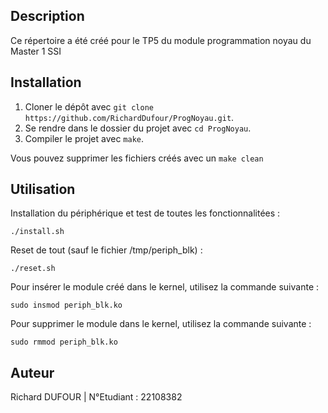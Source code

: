 ## Description

Ce répertoire a été créé pour le TP5 du module programmation noyau du Master 1 SSI

## Installation

1. Cloner le dépôt avec `git clone https://github.com/RichardDufour/ProgNoyau.git`.
2. Se rendre dans le dossier du projet avec `cd ProgNoyau`.
3. Compiler le projet avec `make`.

Vous pouvez supprimer les fichiers créés avec un `make clean`

## Utilisation

Installation du périphérique et test de toutes les fonctionnalitées :
```
./install.sh
```

Reset de tout (sauf le fichier /tmp/periph_blk) :
```
./reset.sh
```

Pour insérer le module créé dans le kernel, utilisez la commande suivante :
```
sudo insmod periph_blk.ko
```

Pour supprimer le module dans le kernel, utilisez la commande suivante :
```
sudo rmmod periph_blk.ko
```

## Auteur
Richard DUFOUR |
N°Etudiant : 22108382